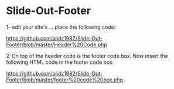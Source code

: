 Slide-Out-Footer
================


1-  edit your site's <head>....place the following code:

https://github.com/alidz1982/Slide-Out-Footer/blob/master/Header%20Code.php


2-On top of the header code is the footer code box. Now insert the following HTML code in the footer code box:


https://github.com/alidz1982/Slide-Out-Footer/blob/master/footer%20code%20box.php

